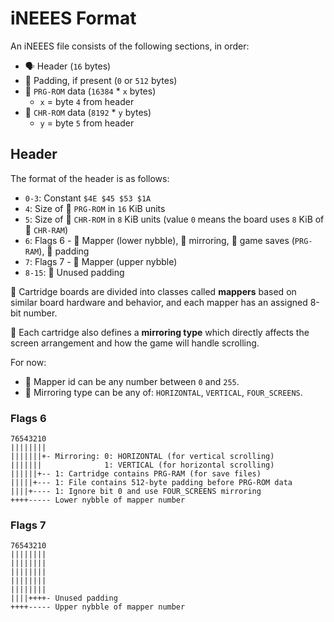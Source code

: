 # iNEEES Format

An iNEEES file consists of the following sections, in order:

- 🗣️ Header (`16` bytes)
- 🧸 Padding, if present (`0` or `512` bytes)
- 🤖 `PRG-ROM` data (`16384` \* `x` bytes)
  - `x` = byte `4` from header
- 👾 `CHR-ROM` data (`8192` \* `y` bytes)
  - `y` = byte `5` from header

## Header

The format of the header is as follows:

- `0-3`: Constant `$4E $45 $53 $1A`
- `4`: Size of 🤖 `PRG-ROM` in `16` KiB units
- `5`: Size of 👾 `CHR-ROM` in `8` KiB units (value `0` means the board uses `8` KiB of 👾 `CHR-RAM`)
- `6`: Flags 6 - 🧠 Mapper (lower nybble), 🚽 mirroring, 🔋 game saves (`PRG-RAM`), 🧸 padding
- `7`: Flags 7 - 🧠 Mapper (upper nybble)
- `8-15`: 🧸 Unused padding

🧠 Cartridge boards are divided into classes called **mappers** based on similar board hardware and behavior, and each mapper has an assigned 8-bit number.

🚽 Each cartridge also defines a **mirroring type** which directly affects the screen arrangement and how the game will handle scrolling.

For now:

- 🧠 Mapper id can be any number between `0` and `255`.
- 🚽 Mirroring type can be any of: `HORIZONTAL`, `VERTICAL`, `FOUR_SCREENS`.

### Flags 6

```
76543210
||||||||
|||||||+- Mirroring: 0: HORIZONTAL (for vertical scrolling)
|||||||              1: VERTICAL (for horizontal scrolling)
||||||+-- 1: Cartridge contains PRG-RAM (for save files)
|||||+--- 1: File contains 512-byte padding before PRG-ROM data
||||+---- 1: Ignore bit 0 and use FOUR_SCREENS mirroring
++++----- Lower nybble of mapper number
```

### Flags 7

```
76543210
||||||||
||||||||
||||||||
||||||||
||||||||
||||++++- Unused padding
++++----- Upper nybble of mapper number
```
